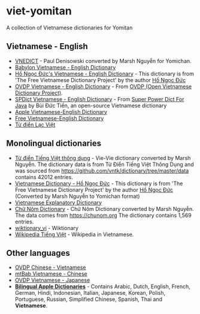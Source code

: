 # viet-yomitan
A collection of Vietnamese dictionaries for Yomitan

## Vietnamese - English
- [VNEDICT](dictionaries/vnedict-v4.zip) - Paul Denisowski converted by Marsh Nguyễn for Yomichan.
- [Babylon Vietnamese - English Dictionary](dictionaries/babylon-vi-en-v2.zip)
- [Hồ Ngọc Đức's Vietnamese - English Dictionary](dictionaries/dictd_viet-anh.zip) -  This dictionary is from 'The Free Vietnamese Dictionary Project' by the author [Hồ Ngọc Đức](https://www.informatik.uni-leipzig.de/~duc/Dict/install.html)
- [OVDP Vietnamese - English Dictionary](dictionaries/ovdp-vi-en-v2.zip) - From [OVDP (Open Vietnamese Dictionary Project)](https://github.com/dynamotn/stardict-vi).
- [SPDict Vietnamese - English Dictionary](dictionaries/spdict-viet-anh.zip) - From [Super Power Dict For Java](https://download.com.vn/super-power-dict-for-java-27941) by Bùi Đức Tiến, an open-source Vietnamese dictionary 
- [Apple Vietnamese-English Dictionary](dictionaries/apple-vi-en.zip)
- [Free Vietnamese-English Dictionary](dictionaries/free_vi-en_dictionary.zip)
- [Từ điển Lạc Việt](https://drive.proton.me/urls/6HPT2926MM#GBvWNTQJKCXw) 

## Monolingual dictionaries
- [Từ điển Tiếng Việt thông dụng](dictionaries/tu-dien-tieng-viet-thong-dung.zip) - Vie-Vie dictionary converted by Marsh Nguyễn. The dictionary data is from Từ Điển Tiếng Việt Thông Dụng and was sourced from https://github.com/vntk/dictionary/tree/master/data contains 42012 entries.
- [Vietnamese Dictionary - Hồ Ngọc Đức](dictionaries/vi-vi.zip) - This dictionary is from 'The Free Vietnamese Dictionary Project' by the author [Hồ Ngọc Đức](https://www.informatik.uni-leipzig.de/~duc/Dict/install.html) (Converted by Marsh Nguyễn to Yomichan format)
- [Vietnamese Explanatory Dictionary](dictionaries/vietnamese-explanatory-dictionary.zip)
- [Chữ Nôm Dictionary](dictionaries/chu-nom.zip) - Chữ Nôm Dictionary converted by Marsh Nguyễn. The data comes from <https://chunom.org> The dictionary contains 1,569 entries.
- [wiktionary_vi](dictionaries/wiktionary_vi.zip) - Wiktionary
- [Wikipedia Tiếng Việt](https://drive.proton.me/urls/5RXT8VT3ZM#m625vhIjnvWA) - Wikipedia in Vietnamese.

## Other languages
- [OVDP Chinese - Vietnamese](dictionaries/odvp-zh-vi.zip)
- [mtBab Vietnamese - Chinese](dictionaries/mtBab-viet-trung.zip)
- [OVDP Vietnamese - Japanese](dictionaries/tu-dien-viet-nhat.zip)
- **[Bilingual Apple Dictionaries](https://drive.proton.me/urls/XZRWCKDM54#Bnq28tvMixEm)** - Contains Arabic, Dutch, English, French, German, Hindi, Indonesian, Italian, Japanese, Korean, Polish, Portuguese, Russian, Simplified Chinese, Spanish, Thai and **Vietnamese**.

